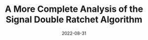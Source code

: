 ---
title: "A More Complete Analysis of the Signal Double Ratchet Algorithm"
#authors: Alexander Bienstock and Kevin Yeo
collection: talks
category: 2022
#permalink: 
excerpt: #'This paper is about the number 1. The number 2 is left for future work.'
date: 2022-08-31
#venue: "Submitted"
slidesurl: #'http://academicpages.github.io/files/slides1.pdf'
#paperurl: 'https://eprint.iacr.org/2024/503.pdf'
location: 'JP Morgan AlgoCRYPT Seminar'
citation: #'Your Name, You. (2009). &quot;Paper Title Number 1.&quot; <i>Journal 1</i>. 1(1).'
---